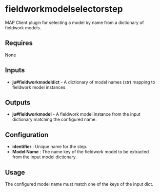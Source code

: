 fieldworkmodelselectorstep
========================
MAP Client plugin for selecting a model by name from a dictionary of fieldwork models.

Requires
--------
None

Inputs
------
- **ju#fieldworkmodeldict** - A dictionary of model names (str) mapping to fieldwork model instances

Outputs
-------
- **ju#fieldworkmodel** - A fieldwork model instance from the input dictionary matching the configured name.

Configuration
-------------
- **identifier** : Unique name for the step.
- **Model Name** : The name key of the fieldwork model to be extracted from the input model dictionary.

Usage
-----
The configured model name must match one of the keys of the input dict.